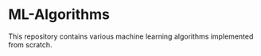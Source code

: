 # ML-Algorithms
This repository contains various machine learning algorithms implemented from scratch.
